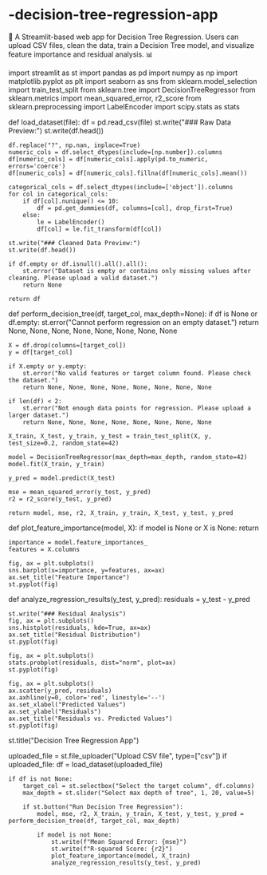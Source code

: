 # -decision-tree-regression-app
🚀 A Streamlit-based web app for Decision Tree Regression. Users can upload CSV files, clean the data, train a Decision Tree model, and visualize feature importance and residual analysis. 📊

import streamlit as st
import pandas as pd
import numpy as np
import matplotlib.pyplot as plt
import seaborn as sns
from sklearn.model_selection import train_test_split
from sklearn.tree import DecisionTreeRegressor
from sklearn.metrics import mean_squared_error, r2_score
from sklearn.preprocessing import LabelEncoder
import scipy.stats as stats

def load_dataset(file):
    df = pd.read_csv(file)
    st.write("### Raw Data Preview:")
    st.write(df.head())
    
    df.replace("?", np.nan, inplace=True)
    numeric_cols = df.select_dtypes(include=[np.number]).columns
    df[numeric_cols] = df[numeric_cols].apply(pd.to_numeric, errors='coerce')
    df[numeric_cols] = df[numeric_cols].fillna(df[numeric_cols].mean())
    
    categorical_cols = df.select_dtypes(include=['object']).columns
    for col in categorical_cols:
        if df[col].nunique() <= 10:
            df = pd.get_dummies(df, columns=[col], drop_first=True)
        else:
            le = LabelEncoder()
            df[col] = le.fit_transform(df[col])
    
    st.write("### Cleaned Data Preview:")
    st.write(df.head())
    
    if df.empty or df.isnull().all().all():
        st.error("Dataset is empty or contains only missing values after cleaning. Please upload a valid dataset.")
        return None
    
    return df

def perform_decision_tree(df, target_col, max_depth=None):
    if df is None or df.empty:
        st.error("Cannot perform regression on an empty dataset.")
        return None, None, None, None, None, None, None, None
    
    X = df.drop(columns=[target_col])
    y = df[target_col]
    
    if X.empty or y.empty:
        st.error("No valid features or target column found. Please check the dataset.")
        return None, None, None, None, None, None, None, None
    
    if len(df) < 2:
        st.error("Not enough data points for regression. Please upload a larger dataset.")
        return None, None, None, None, None, None, None, None
    
    X_train, X_test, y_train, y_test = train_test_split(X, y, test_size=0.2, random_state=42)
    
    model = DecisionTreeRegressor(max_depth=max_depth, random_state=42)
    model.fit(X_train, y_train)
    
    y_pred = model.predict(X_test)
    
    mse = mean_squared_error(y_test, y_pred)
    r2 = r2_score(y_test, y_pred)
    
    return model, mse, r2, X_train, y_train, X_test, y_test, y_pred

def plot_feature_importance(model, X):
    if model is None or X is None:
        return
    
    importance = model.feature_importances_
    features = X.columns
    
    fig, ax = plt.subplots()
    sns.barplot(x=importance, y=features, ax=ax)
    ax.set_title("Feature Importance")
    st.pyplot(fig)

def analyze_regression_results(y_test, y_pred):
    residuals = y_test - y_pred
    
    st.write("### Residual Analysis")
    fig, ax = plt.subplots()
    sns.histplot(residuals, kde=True, ax=ax)
    ax.set_title("Residual Distribution")
    st.pyplot(fig)
    
    fig, ax = plt.subplots()
    stats.probplot(residuals, dist="norm", plot=ax)
    st.pyplot(fig)
    
    fig, ax = plt.subplots()
    ax.scatter(y_pred, residuals)
    ax.axhline(y=0, color='red', linestyle='--')
    ax.set_xlabel("Predicted Values")
    ax.set_ylabel("Residuals")
    ax.set_title("Residuals vs. Predicted Values")
    st.pyplot(fig)

st.title("Decision Tree Regression App")

uploaded_file = st.file_uploader("Upload CSV file", type=["csv"])
if uploaded_file:
    df = load_dataset(uploaded_file)
    
    if df is not None:
        target_col = st.selectbox("Select the target column", df.columns)
        max_depth = st.slider("Select max depth of tree", 1, 20, value=5)
        
        if st.button("Run Decision Tree Regression"):
            model, mse, r2, X_train, y_train, X_test, y_test, y_pred = perform_decision_tree(df, target_col, max_depth)
            
            if model is not None:
                st.write(f"Mean Squared Error: {mse}")
                st.write(f"R-squared Score: {r2}")
                plot_feature_importance(model, X_train)
                analyze_regression_results(y_test, y_pred)

